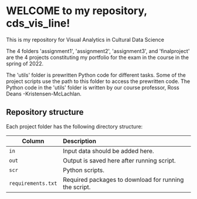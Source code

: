 # WELCOME to my repository, cds_vis_line!
This is my repository for Visual Analytics in Cultural Data Science

The 4 folders 'assignment1', 'assignment2', 'assignment3', and 'finalproject' are the 4 projects constituting my portfolio for the exam in the course in the spring of 2022.

The 'utils' folder is prewritten Python code for different tasks. Some of the project scripts use the path to this folder to access the prewritten code. The Python code in the 'utils' folder is written by our course professor, Ross Deans -Kristensen-McLachlan.

## Repository structure
Each project folder has the following directory structure:

| Column | Description|
|--------|:-----------|
```in```| Input data should be added here.
```out``` | Output is saved here after running script.
```scr``` | Python scripts.
```requirements.txt``` | Required packages to download for running the script.
